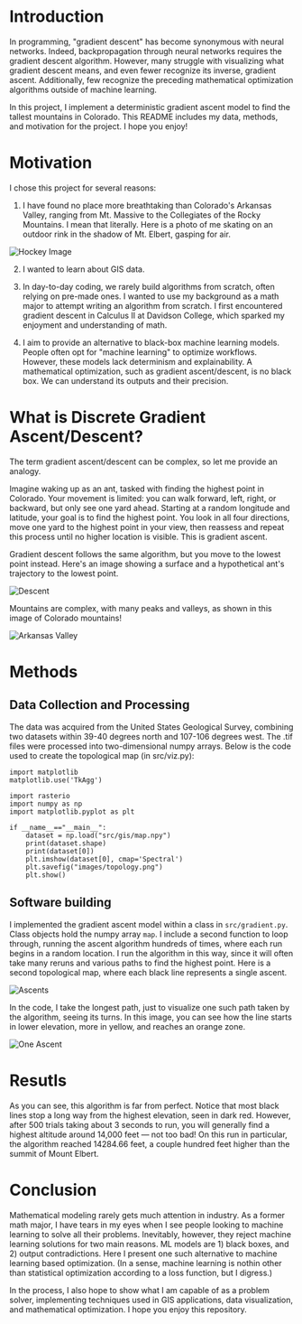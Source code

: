 # Introduction

In programming, "gradient descent" has become synonymous with neural networks. Indeed, backpropagation through neural networks requires the gradient descent algorithm. However, many struggle with visualizing what gradient descent means, and even fewer recognize its inverse, gradient ascent. Additionally, few recognize the preceding mathematical optimization algorithms outside of machine learning.


In this project, I implement a deterministic gradient ascent model to find the tallest mountains in Colorado. This README includes my data, methods, and motivation for the project. I hope you enjoy!
# Motivation

I chose this project for several reasons:

1. I have found no place more breathtaking than Colorado's Arkansas Valley, ranging from Mt. Massive to the Collegiates of the Rocky Mountains. I mean that literally. Here is a photo of me skating on an outdoor rink in the shadow of Mt. Elbert, gasping for air. 

  ![Hockey Image](images/hockey.jpg)

2. I wanted to learn about GIS data. 

3. In day-to-day coding, we rarely build algorithms from scratch, often relying on pre-made ones. I wanted to use my background as a math major to attempt writing an algorithm from scratch. I first encountered gradient descent in Calculus II at Davidson College, which sparked my enjoyment and understanding of math.

4. I aim to provide an alternative to black-box machine learning models. People often opt for "machine learning" to optimize workflows. However, these models lack determinism and explainability. A mathematical optimization, such as gradient ascent/descent, is no black box. We can understand its outputs and their precision.

# What is Discrete Gradient Ascent/Descent?

The term gradient ascent/descent can be complex, so let me provide an analogy.

Imagine waking up as an ant, tasked with finding the highest point in Colorado. Your movement is limited: you can walk forward, left, right, or backward, but only see one yard ahead. Starting at a random longitude and latitude, your goal is to find the highest point. You look in all four directions, move one yard to the highest point in your view, then reassess and repeat this process until no higher location is visible. This is gradient ascent.

Gradient descent follows the same algorithm, but you move to the lowest point instead. Here's an image showing a surface and a hypothetical ant's trajectory to the lowest point.  

![Descent](images/descent.jpg)

Mountains are complex, with many peaks and valleys, as shown in this image of Colorado mountains!

![Arkansas Valley](images/topology.png)

# Methods

## Data Collection and Processing

The data was acquired from the United States Geological Survey, combining two datasets within 39-40 degrees north and 107-106 degrees west. The .tif files were processed into two-dimensional numpy arrays. Below is the code used to create the topological map (in src/viz.py):

```
import matplotlib
matplotlib.use('TkAgg')

import rasterio
import numpy as np
import matplotlib.pyplot as plt

if __name__=="__main__":
    dataset = np.load("src/gis/map.npy")
    print(dataset.shape)
    print(dataset[0])
    plt.imshow(dataset[0], cmap='Spectral')
    plt.savefig("images/topology.png")
    plt.show()

```

## Software building
I implemented the gradient ascent model within a class in ```src/gradient.py```. Class objects hold the numpy array ```map```. I include a second function to loop through, running the ascent algorithm hundreds of times, where each run begins in a random location. I run the algorithm in this way, since it will often take many reruns and various paths to find the highest point. Here is a second topological map, where each black line represents a single ascent.

![Ascents](images/ascents.png)

In the code, I take the longest path, just to visualize one such path taken by the algorithm, seeing its turns. In this image, you can see how the line starts in lower elevation, more in yellow, and reaches an orange zone.

![One Ascent](images/onePath.png)

# Resutls
As you can see, this algorithm is far from perfect. Notice that most black lines stop a long way from the highest elevation, seen in dark red. However, after 500 trials taking about 3 seconds to run, you will generally find a highest altitude around 14,000 feet — not too bad! On this run in particular, the algorithm reached 14284.66 feet, a couple hundred feet higher than the summit of Mount Elbert.

# Conclusion

Mathematical modeling rarely gets much attention in industry. As a former math major, I have tears in my eyes when I see people looking to machine learning to solve all their problems. Inevitably, however, they reject machine learning solutions for two main reasons. ML models are 1) black boxes, and 2) output contradictions. Here I present one such alternative to machine learning based optimization. (In a sense, machine learning is nothin other than statistical optimization according to a loss function, but I digress.) 

In the process, I also hope to show what I am capable of as a problem solver, implementing techniques used in GIS applications, data visualization, and mathematical optimization. I hope you enjoy this repository.

